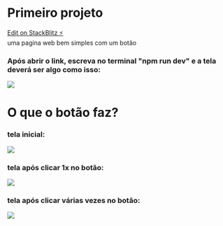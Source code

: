 # Primeiro projeto

[Edit on StackBlitz ⚡️](https://stackblitz.com/edit/vitejs-vite-mchhs5)
<br>
uma pagina web bem simples com um botão
<h3>Após abrir o link, escreva no terminal "npm run dev" e a tela deverá ser algo como isso:</h3>
<img src="https://user-images.githubusercontent.com/61990018/150995720-22c782ae-4263-4b56-81a2-fd0f979642c6.png">
<h1>O que o botão faz?</h1>
<h3>tela inicial:</h3>
<img src="https://user-images.githubusercontent.com/61990018/150995725-c5b8bf2c-a259-43b0-a09e-237917e724ee.png">
<h3>tela após clicar 1x no botão:</h3>
<img src="https://user-images.githubusercontent.com/61990018/150995726-c10728c7-1aac-482c-a02e-927ce59e2645.png">
<h3>tela após clicar várias vezes no botão:</h3>
<img src="https://user-images.githubusercontent.com/61990018/150995727-8fafc387-2f4b-40c5-ad4c-6d04c3b8397a.png">
